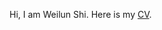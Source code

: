 Hi, I am Weilun Shi. Here is my [CV](https://drive.google.com/file/d/1r_QYKLQRVFgyzZyZnD_oA37VFoSxekQu/view).